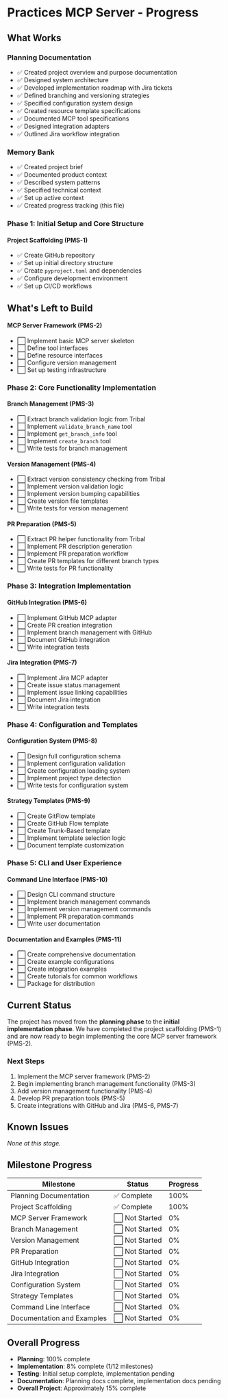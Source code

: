 # Practices MCP Server - Progress

## What Works

### Planning Documentation
- ✅ Created project overview and purpose documentation
- ✅ Designed system architecture
- ✅ Developed implementation roadmap with Jira tickets
- ✅ Defined branching and versioning strategies
- ✅ Specified configuration system design
- ✅ Created resource template specifications
- ✅ Documented MCP tool specifications
- ✅ Designed integration adapters
- ✅ Outlined Jira workflow integration

### Memory Bank
- ✅ Created project brief
- ✅ Documented product context
- ✅ Described system patterns
- ✅ Specified technical context
- ✅ Set up active context
- ✅ Created progress tracking (this file)

### Phase 1: Initial Setup and Core Structure

#### Project Scaffolding (PMS-1)
- ✅ Create GitHub repository
- ✅ Set up initial directory structure
- ✅ Create `pyproject.toml` and dependencies
- ✅ Configure development environment
- ✅ Set up CI/CD workflows

## What's Left to Build

#### MCP Server Framework (PMS-2)
- ⬜ Implement basic MCP server skeleton
- ⬜ Define tool interfaces
- ⬜ Define resource interfaces
- ⬜ Configure version management
- ⬜ Set up testing infrastructure

### Phase 2: Core Functionality Implementation

#### Branch Management (PMS-3)
- ⬜ Extract branch validation logic from Tribal
- ⬜ Implement `validate_branch_name` tool
- ⬜ Implement `get_branch_info` tool
- ⬜ Implement `create_branch` tool
- ⬜ Write tests for branch management

#### Version Management (PMS-4)
- ⬜ Extract version consistency checking from Tribal
- ⬜ Implement version validation logic
- ⬜ Implement version bumping capabilities
- ⬜ Create version file templates
- ⬜ Write tests for version management

#### PR Preparation (PMS-5)
- ⬜ Extract PR helper functionality from Tribal
- ⬜ Implement PR description generation
- ⬜ Implement PR preparation workflow
- ⬜ Create PR templates for different branch types
- ⬜ Write tests for PR functionality

### Phase 3: Integration Implementation

#### GitHub Integration (PMS-6)
- ⬜ Implement GitHub MCP adapter
- ⬜ Create PR creation integration
- ⬜ Implement branch management with GitHub
- ⬜ Document GitHub integration
- ⬜ Write integration tests

#### Jira Integration (PMS-7)
- ⬜ Implement Jira MCP adapter
- ⬜ Create issue status management
- ⬜ Implement issue linking capabilities
- ⬜ Document Jira integration
- ⬜ Write integration tests

### Phase 4: Configuration and Templates

#### Configuration System (PMS-8)
- ⬜ Design full configuration schema
- ⬜ Implement configuration validation
- ⬜ Create configuration loading system
- ⬜ Implement project type detection
- ⬜ Write tests for configuration system

#### Strategy Templates (PMS-9)
- ⬜ Create GitFlow template
- ⬜ Create GitHub Flow template
- ⬜ Create Trunk-Based template
- ⬜ Implement template selection logic
- ⬜ Document template customization

### Phase 5: CLI and User Experience

#### Command Line Interface (PMS-10)
- ⬜ Design CLI command structure
- ⬜ Implement branch management commands
- ⬜ Implement version management commands
- ⬜ Implement PR preparation commands
- ⬜ Write user documentation

#### Documentation and Examples (PMS-11)
- ⬜ Create comprehensive documentation
- ⬜ Create example configurations
- ⬜ Create integration examples
- ⬜ Create tutorials for common workflows
- ⬜ Package for distribution

## Current Status

The project has moved from the **planning phase** to the **initial implementation phase**. We have completed the project scaffolding (PMS-1) and are now ready to begin implementing the core MCP server framework (PMS-2).

### Next Steps

1. Implement the MCP server framework (PMS-2)
2. Begin implementing branch management functionality (PMS-3)
3. Add version management functionality (PMS-4)
4. Develop PR preparation tools (PMS-5)
5. Create integrations with GitHub and Jira (PMS-6, PMS-7)

## Known Issues

*None at this stage.*

## Milestone Progress

| Milestone | Status | Progress |
|-----------|--------|----------|
| Planning Documentation | ✅ Complete | 100% |
| Project Scaffolding | ✅ Complete | 100% |
| MCP Server Framework | ⬜ Not Started | 0% |
| Branch Management | ⬜ Not Started | 0% |
| Version Management | ⬜ Not Started | 0% |
| PR Preparation | ⬜ Not Started | 0% |
| GitHub Integration | ⬜ Not Started | 0% |
| Jira Integration | ⬜ Not Started | 0% |
| Configuration System | ⬜ Not Started | 0% |
| Strategy Templates | ⬜ Not Started | 0% |
| Command Line Interface | ⬜ Not Started | 0% |
| Documentation and Examples | ⬜ Not Started | 0% |

## Overall Progress

- **Planning**: 100% complete
- **Implementation**: 8% complete (1/12 milestones)
- **Testing**: Initial setup complete, implementation pending
- **Documentation**: Planning docs complete, implementation docs pending
- **Overall Project**: Approximately 15% complete
